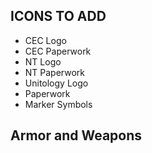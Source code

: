 
## ICONS TO ADD ##
* CEC Logo
* CEC Paperwork
* NT Logo
* NT Paperwork
* Unitology Logo
* Paperwork
* Marker Symbols


## Armor and Weapons ##
